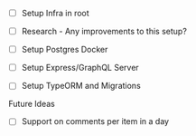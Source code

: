 - [ ] Setup Infra in root
- [ ] Research - Any improvements to this setup?
- [ ] Setup Postgres Docker
- [ ] Setup Express/GraphQL Server
- [ ] Setup TypeORM and Migrations


Future Ideas
- [ ] Support on comments per item in a day